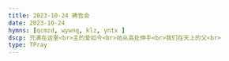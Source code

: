 ```yaml
---
title: 2023-10-24 祷告会
date: 2023-10-24
hymns: [qcmzd, wywnq, klz, yntx ]
dscp: 充满在这里<br>主的爱如今<br>祂从高处伸手<br>我们在天上的父<br>
type: TPray
---
```


